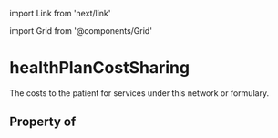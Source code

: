 import Link from 'next/link'
  
import Grid from '@components/Grid'

# healthPlanCostSharing

The costs to the patient for services under this network or formulary.

## Property of



